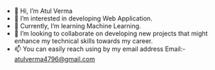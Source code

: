 - 👋 Hi, I’m Atul Verma
- 👀 I’m interested in developing Web Application.
- 🌱 Currently, I’m learning Machine Learning.
- 💞️ I’m looking to collaborate on developing new projects that might enhance my technical skills towards my career.
- 📫 You can easily reach using by my email address
        Email:- atulverma4796@gmail.com

<!---
atulverma4796/atulverma4796 is a ✨ special ✨ repository because its `README.md` (this file) appears on your GitHub profile.
You can click the Preview link to take a look at your changes.
--->
